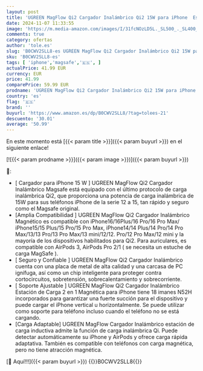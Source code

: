 ```yaml
---
layout: post
title: 'UGREEN MagFlow Qi2 Cargador Inalámbrico Qi2 15W para iPhone  Estación de Carga de Auriculares 2 en 1  Cargador Magsafe para iPhone Compatible con iPhone 16/15/14/13/12 Series  AirPods Pro 2  AirPods 3'
date: 2024-11-07 11:33:55
image: 'https://m.media-amazon.com/images/I/31fcNOzLD5L._SL500_._SL400_.jpg'
comments: true
category: ofertas
author: 'tole.es'
slug: 'B0CWV2SLL8-es UGREEN MagFlow Qi2 Cargador Inalámbrico Qi2 15W para...'
sku: 'B0CWV2SLL8-es'
tags: [ 'iphone','magsafe','🇪🇸', ]
actualPrice: 41.99 EUR
currency: EUR
price: 41.99
comparePrice: 59.99 EUR
prodname: 'UGREEN MagFlow Qi2 Cargador Inalámbrico Qi2 15W para iPhone  Estación de Carga de Auriculares 2 en 1  Cargador Magsafe para iPhone Compatible con iPhone 16/15/14/13/12 Series  AirPods Pro 2  AirPods 3'
country: 'es'
flag: '🇪🇸'
brand: ''
buyurl: 'https://www.amazon.es/dp/B0CWV2SLL8/?tag=tolees-21'
descuento: '30.01'
average: '50.99'
---
```


En este momento está [{{< param title >}}]({{< param buyurl >}}) en el siguiente enlace!

[![{{< param prodname >}}]({{< param image >}})]({{< param buyurl >}})

🔎:

- [ Cargador para iPhone 15 W ] UGREEN MagFlow Qi2 Cargador Inalámbrico Magsafe está equipado con el último protocolo de carga inalámbrica Qi2, que proporciona una potencia de carga inalámbrica de 15W para sus teléfonos iPhone de la serie 12 a 15, tan rápido y seguro como el Magsafe original.
- [Amplia Compatibilidad ] UGREEN MagFlow Qi2 Cargador Inalámbrico Magnético es compatible con iPhone16/16Plus/16 Pro/16 Pro Max/ iPhone15/15 Plus/15 Pro/15 Pro Max, iPhone14/14 Plus/14 Pro/14 Pro Max/13/13 Pro/13 Pro Max/13 mini/12/12. Pro/12 Pro Max/12 mini y la mayoría de los dispositivos habilitados para Qi2. Para auriculares, es compatible con AirPods 3, AirPods Pro 2/1 ( se necesita un estuche de carga MagSafe ).
- [ Seguro y Confiable ] UGREEN MagFlow Qi2 Cargador Inalámbrico cuenta con una placa de metal de alta calidad y una carcasa de PC ignífuga, así como un chip inteligente para proteger contra cortocircuitos, sobretensión, sobrecalentamiento y sobrecorriente.
- [ Soporte Ajustable ] UGREEN MagFlow Qi2 Cargador Inalámbrico Estación de Carga 2 en 1 Magnética para iPhone tiene 18 imanes N52H incorporados para garantizar una fuerte succión para el dispositivo y puede cargar el iPhone vertical u horizontalmente. Se puede utilizar como soporte para teléfono incluso cuando el teléfono no se está cargando.
- [Carga Adaptable] UGREEN MagFlow Cargador Inalámbrico estación de carga inductiva admite la función de carga inalámbrica Qi. Puede detectar automáticamente su iPhone y AirPods y ofrece carga rápida adaptativa. También es compatible con teléfonos con carga magnética, pero no tiene atracción magnética.

[🛒 Aquí!!!]({{< param buyurl >}})
{{<world>}}B0CWV2SLL8{{</world>}}
